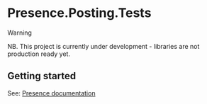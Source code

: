 # Presence.Posting.Tests

> [!WARNING]
> NB. This project is currently under development - libraries are not production ready yet.

## Getting started

See: [Presence documentation](https://instantiator.dev/presence)
